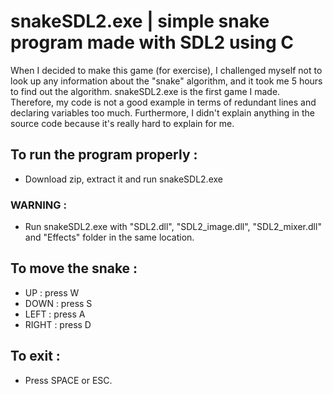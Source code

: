 # snakeSDL2.exe | simple snake program made with SDL2 using C
When I decided to make this game (for exercise), I challenged myself not to look up any information about the "snake" algorithm, and it took me 5 hours to find out the algorithm. 
snakeSDL2.exe is the first game I made. Therefore, my code is not a good example in terms of redundant lines and declaring variables too much.
Furthermore, I didn't explain anything in the source code because it's really hard to explain for me.
## To run the program properly :
- Download zip, extract it and run snakeSDL2.exe
### WARNING : 
- Run snakeSDL2.exe with "SDL2.dll", "SDL2_image.dll", "SDL2_mixer.dll" and "Effects" folder in the same location.

## To move the snake :

- UP : press W
- DOWN : press S
- LEFT : press A
- RIGHT : press D

## To exit :
- Press SPACE or ESC.


